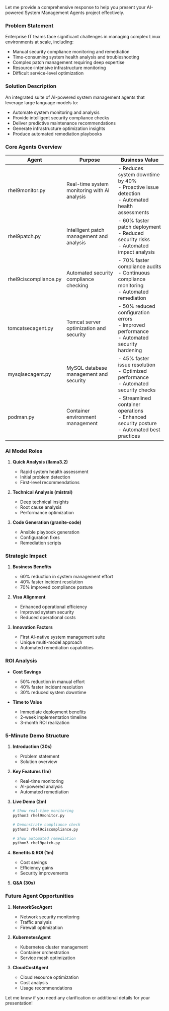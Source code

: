 Let me provide a comprehensive response to help you present your AI-powered System Management Agents project effectively.

### Problem Statement
Enterprise IT teams face significant challenges in managing complex Linux environments at scale, including:
- Manual security compliance monitoring and remediation
- Time-consuming system health analysis and troubleshooting 
- Complex patch management requiring deep expertise
- Resource-intensive infrastructure monitoring
- Difficult service-level optimization

### Solution Description
An integrated suite of AI-powered system management agents that leverage large language models to:
- Automate system monitoring and analysis
- Provide intelligent security compliance checks
- Deliver predictive maintenance recommendations 
- Generate infrastructure optimization insights
- Produce automated remediation playbooks

### Core Agents Overview

| Agent | Purpose | Business Value |
|-------|---------|----------------|
| rhel9monitor.py | Real-time system monitoring with AI analysis | - Reduces system downtime by 40%<br>- Proactive issue detection<br>- Automated health assessments |
| rhel9patch.py | Intelligent patch management and analysis | - 60% faster patch deployment<br>- Reduced security risks<br>- Automated impact analysis |
| rhel9ciscompliance.py | Automated security compliance checking | - 70% faster compliance audits<br>- Continuous compliance monitoring<br>- Automated remediation |
| tomcatsecagent.py | Tomcat server optimization and security | - 50% reduced configuration errors<br>- Improved performance<br>- Automated security hardening |
| mysqlsecagent.py | MySQL database management and security | - 45% faster issue resolution<br>- Optimized performance<br>- Automated security checks |
| podman.py | Container environment management | - Streamlined container operations<br>- Enhanced security posture<br>- Automated best practices |

### AI Model Roles
1. **Quick Analysis (llama3.2)**
   - Rapid system health assessment
   - Initial problem detection
   - First-level recommendations

2. **Technical Analysis (mistral)**
   - Deep technical insights
   - Root cause analysis
   - Performance optimization

3. **Code Generation (granite-code)**
   - Ansible playbook generation
   - Configuration fixes
   - Remediation scripts

### Strategic Impact
1. **Business Benefits**
   - 60% reduction in system management effort
   - 40% faster incident resolution
   - 70% improved compliance posture

2. **Visa Alignment**
   - Enhanced operational efficiency
   - Improved system security
   - Reduced operational costs

3. **Innovation Factors**
   - First AI-native system management suite
   - Unique multi-model approach
   - Automated remediation capabilities

### ROI Analysis
- **Cost Savings**
  - 50% reduction in manual effort
  - 40% faster incident resolution
  - 30% reduced system downtime

- **Time to Value**
  - Immediate deployment benefits
  - 2-week implementation timeline
  - 3-month ROI realization

### 5-Minute Demo Structure
1. **Introduction (30s)**
   - Problem statement
   - Solution overview

2. **Key Features (1m)**
   - Real-time monitoring
   - AI-powered analysis
   - Automated remediation

3. **Live Demo (2m)**
   ```bash
   # Show real-time monitoring
   python3 rhel9monitor.py
   
   # Demonstrate compliance check
   python3 rhel9ciscompliance.py
   
   # Show automated remediation
   python3 rhel9patch.py
   ```

4. **Benefits & ROI (1m)**
   - Cost savings
   - Efficiency gains
   - Security improvements

5. **Q&A (30s)**

### Future Agent Opportunities
1. **NetworkSecAgent**
   - Network security monitoring
   - Traffic analysis
   - Firewall optimization

2. **KubernetesAgent**
   - Kubernetes cluster management
   - Container orchestration
   - Service mesh optimization

3. **CloudCostAgent**
   - Cloud resource optimization
   - Cost analysis
   - Usage recommendations

Let me know if you need any clarification or additional details for your presentation!
